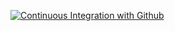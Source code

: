 [![Continuous Integration with Github](https://github.com/ryan-mant/eureka-service/actions/workflows/docker-publish.yml/badge.svg)](https://github.com/ryan-mant/eureka-service/actions/workflows/docker-publish.yml)
